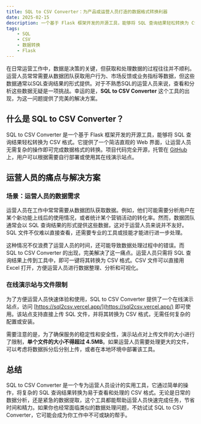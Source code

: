 ```yaml
---
title: SQL to CSV Converter：为产品或运营人员打造的数据格式转换利器
date: 2025-02-15
description: 一个基于 Flask 框架开发的开源工具，能够将 SQL 查询结果轻松转换为 CSV 格式。
tags: 
    - SQL
    - CSV
    - 数据转换
    - Flask
---
```


在日常运营工作中，数据是决策的关键，但获取和处理数据的过程往往并不顺利。运营人员常常需要从数据团队获取用户行为、市场反馈或业务指标等数据，但这些数据通常以SQL查询结果的形式提供。对于不熟悉SQL的运营人员来说，查看和分析这些数据无疑是一项挑战。幸运的是，**SQL to CSV Converter** 这个工具的出现，为这一问题提供了完美的解决方案。

## 什么是 SQL to CSV Converter？

SQL to CSV Converter 是一个基于 Flask 框架开发的开源工具，能够将 SQL 查询结果轻松转换为 CSV 格式。它提供了一个简洁直观的 Web 界面，让运营人员无需复杂的操作即可完成数据格式的转换。项目代码完全开源，托管在 [GitHub](https://github.com/hillerliao/sql2csv) 上，用户可以根据需要自行部署或使用其在线演示站点。

## 运营人员的痛点与解决方案

### 场景：运营人员的数据需求

运营人员在工作中常常需要从数据团队获取数据。例如，他们可能需要分析用户在某个新功能上线后的使用情况，或者统计某个营销活动的转化率。然而，数据团队通常会以 SQL 查询结果的形式提供这些数据，这对于运营人员来说并不友好。SQL 文件不仅难以直接查看，还需要专业的工具或技能才能进行进一步处理。

这种情况不仅浪费了运营人员的时间，还可能导致数据处理过程中的错误。而 SQL to CSV Converter 的出现，完美解决了这一痛点。运营人员只需将 SQL 查询结果上传到工具中，即可一键将其转换为 CSV 格式。CSV 文件可以直接用 Excel 打开，方便运营人员进行数据整理、分析和可视化。

### 在线演示站与文件限制

为了方便运营人员快速体验和使用，SQL to CSV Converter 提供了一个在线演示站点，访问 [https://sql2csv.vercel.app/](https://sql2csv.vercel.app/) 即可使用。该站点支持直接上传 SQL 文件，并将其转换为 CSV 格式，无需任何复杂的配置或安装。

需要注意的是，为了确保服务的稳定性和安全性，演示站点对上传文件的大小进行了限制，**单个文件的大小不得超过 4.5MB**。如果运营人员需要处理更大的文件，可以考虑将数据拆分后分别上传，或者在本地环境中部署该工具。

## 总结

SQL to CSV Converter 是一个专为运营人员设计的实用工具，它通过简单的操作，将复杂的 SQL 查询结果转换为易于查看和处理的 CSV 格式。无论是日常的数据分析，还是紧急的数据提取，这个工具都能帮助运营人员快速完成任务，节省时间和精力。如果你也经常面临类似的数据处理问题，不妨试试 SQL to CSV Converter，它可能会成为你工作中不可或缺的帮手。
